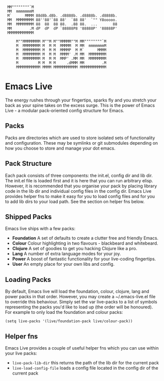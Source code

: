      MM""""""""`M
     MM  mmmmmmmM
     M`      MMMM 88d8b.d8b. .d8888b. .d8888b. .d8888b.
     MM  MMMMMMMM 88''88'`88 88'  `88 88'  `"" Y8ooooo.
     MM  MMMMMMMM 88  88  88 88.  .88 88.  ...       88
     MM        .M dP  dP  dP `88888P8 '88888P' '88888P'
     MMMMMMMMMMMM

         M""MMMMMMMM M""M M""MMMMM""M MM""""""""`M
         M  MMMMMMMM M  M M  MMMMM  M MM  mmmmmmmM
         M  MMMMMMMM M  M M  MMMMP  M M`      MMMM
         M  MMMMMMMM M  M M  MMMM' .M MM  MMMMMMMM
         M  MMMMMMMM M  M M  MMP' .MM MM  MMMMMMMM
         M         M M  M M     .dMMM MM        .M
         MMMMMMMMMMM MMMM MMMMMMMMMMM MMMMMMMMMMMM

Emacs Live
==========

The energy rushes through your fingertips, sparks fly and you
stretch your back as your spine takes on the excess surge. This is
the power of Emacs Live - a modular pack-oriented config structure
for Emacs.

Packs
-----

Packs are directories which are used to store isolated sets of
functionality and configuration. These may be symlinks or git
submodules depending on how you choose to store and manage your dot
emacs.

Pack Structure
--------------

Each pack consists of three components: the init.el, config dir and
lib dir. The init.el file is loaded first and it is here that you
can run arbitrary elisp. However, it is recommended that you
organise your pack by placing library code in the lib dir and
individual config files in the config dir. Emacs Live provides
helper fns to make it easy for you to load config files and for you
to add lib dirs to your load path. See the section on helper fns
below.

Shipped Packs
-------------

Emacs live ships with a few packs:
* **Foundation** A set of defaults to create a clutter free and friendly Emacs.
* **Colour** Colour highlighting in two flavours - blackbeard and whitebeard.
* **Clojure** A set of goodies to get you hacking Clojure like a pro.
* **Lang** A number of extra language modes for your joy.
* **Power** A boost of fantastic functionality for your live-coding fingertips.
* **User** An empty place for your own libs and config.

Loading Packs
-------------

By default, Emacs live will load the foundation, colour, clojure, lang and power packs in
that order. However, you may create a ~/.emacs-live.el file to
override this behaviour. Simply set the var live-packs to a list of
symbols representing the packs you'd like to load up (the order
will be honoured). For example to only load the foundation and colour packs:

    (setq live-packs '(live/foundation-pack live/colour-pack))

Helper fns
----------

Emacs Live provides a couple of useful helper fns which you can use
within your live packs:

* `live-pack-lib-dir` this returns the path of the lib dir for the current pack
* `live-load-config-file` loads a config file located in the config dir of the current pack
